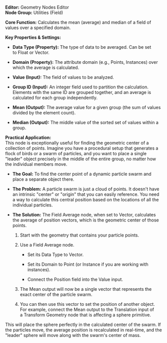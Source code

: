 **Editor:** Geometry Nodes Editor  
**Node Group:** Utilities (Field)

**Core Function:** Calculates the mean (average) and median of a field of values over a specified domain.

**Key Properties & Settings:**

- **Data Type (Property):** The type of data to be averaged. Can be set to Float or Vector.
    
- **Domain (Property):** The attribute domain (e.g., Points, Instances) over which the average is calculated.
    
- **Value (Input):** The field of values to be analyzed.
    
- **Group ID (Input):** An integer field used to partition the calculation. Elements with the same ID are grouped together, and an average is calculated for each group independently.
    
- **Mean (Output):** The average value for a given group (the sum of values divided by the element count).
    
- **Median (Output):** The middle value of the sorted set of values within a group.
    

**Practical Application:**  
This node is exceptionally useful for finding the geometric center of a collection of points. Imagine you have a procedural setup that generates a flock of birds or a swarm of particles, and you want to place a single "leader" object precisely in the middle of the entire group, no matter how the individual members move.

- **The Goal:** To find the center point of a dynamic particle swarm and place a separate object there.
    
- **The Problem:** A particle swarm is just a cloud of points. It doesn't have an intrinsic "center" or "origin" that you can easily reference. You need a way to calculate this central position based on the locations of all the individual particles.
    
- **The Solution:** The Field Average node, when set to Vector, calculates the average of position vectors, which is the geometric center of those points.
    
    1. Start with the geometry that contains your particle points.
        
    2. Use a Field Average node.
        
        - Set its Data Type to Vector.
            
        - Set its Domain to Point (or Instance if you are working with instances).
            
        - Connect the Position field into the Value input.
            
    3. The Mean output will now be a single vector that represents the exact center of the particle swarm.
        
    4. You can then use this vector to set the position of another object. For example, connect the Mean output to the Translation input of a Transform Geometry node that is affecting a sphere primitive.
        

This will place the sphere perfectly in the calculated center of the swarm. If the particles move, the average position is recalculated in real-time, and the "leader" sphere will move along with the swarm's center of mass.